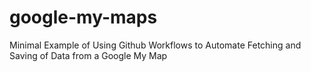 # google-my-maps
Minimal Example of Using Github Workflows to Automate Fetching and Saving of Data from a Google My Map
